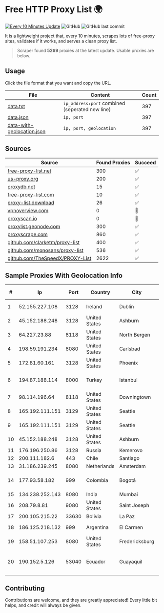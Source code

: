 
# Free HTTP Proxy List 🌍

[![Every 10 Minutes Update](https://github.com/mertguvencli/http-proxy-list/actions/workflows/main.yml/badge.svg?branch=main)](https://github.com/mertguvencli/http-proxy-list/actions/workflows/main.yml)
![GitHub](https://img.shields.io/github/license/mertguvencli/http-proxy-list)
![GitHub last commit](https://img.shields.io/github/last-commit/mertguvencli/http-proxy-list)

It is a lightweight project that, every 10 minutes, scrapes lots of free-proxy sites, validates if it works, and serves a clean proxy list.


> Scraper found **5269** proxies at the latest update. Usable proxies are below.

## Usage

Click the file format that you want and copy the URL.


|File|Content|Count|
|----|-------|-----|
|[data.txt](https://raw.githubusercontent.com/mertguvencli/http-proxy-list/main/proxy-list/data.txt)|`ip_address:port` combined (seperated new line)|397|
|[data.json](https://raw.githubusercontent.com/mertguvencli/http-proxy-list/main/proxy-list/data.json)|`ip, port`|397|
|[data-with-geolocation.json](https://raw.githubusercontent.com/mertguvencli/http-proxy-list/main/proxy-list/data-with-geolocation.json)|`ip, port, geolocation`|397|

## Sources

|Source|Found Proxies|Succeed|
|------|-------------|-------|
|[free-proxy-list.net](https://free-proxy-list.net)|300|✅|
|[us-proxy.org](https://www.us-proxy.org)|200|✅|
|[proxydb.net](http://proxydb.net)|15|✅|
|[free-proxy-list.com](https://free-proxy-list.com/?page=&port=&type%5B%5D=http&type%5B%5D=https&up_time=0&search=Search)|10|✅|
|[proxy-list.download](https://www.proxy-list.download/HTTP)|26|✅|
|[vpnoverview.com](https://vpnoverview.com/privacy/anonymous-browsing/free-proxy-servers)|0|🚫|
|[proxyscan.io](https://www.proxyscan.io)|0|🚫|
|[proxylist.geonode.com](https://proxylist.geonode.com/api/proxy-list?limit=300&page=1&sort_by=lastChecked&sort_type=desc&protocols=http,https)|300|✅|
|[proxyscrape.com](https://api.proxyscrape.com/v2/?request=displayproxies&protocol=http&timeout=10000&country=all&ssl=all&anonymity=all)|860|✅|
|[github.com/clarketm/proxy-list](https://raw.githubusercontent.com/clarketm/proxy-list/master/proxy-list-raw.txt)|400|✅|
|[github.com/monosans/proxy-list](https://raw.githubusercontent.com/monosans/proxy-list/main/proxies/http.txt)|536|✅|
|[github.com/TheSpeedX/PROXY-List](https://raw.githubusercontent.com/TheSpeedX/PROXY-List/master/http.txt)|2622|✅|


## Sample Proxies With Geolocation Info

|#|Ip|Port|Country|City|Internet Service Provider|
|-|--|----|-------|----|-------------------------|
|1|52.155.227.108|3128|Ireland|Dublin|Microsoft Corporation|
|2|45.152.188.248|3128|United States|Ashburn|Sprint|
|3|64.227.23.88|8118|United States|North Bergen|DigitalOcean, LLC|
|4|198.59.191.234|8080|United States|Carlsbad|TDS TELECOM|
|5|172.81.60.161|3128|United States|Phoenix|Dynu Systems Incorporated|
|6|194.87.188.114|8000|Turkey|Istanbul|Kadir Huseyin Tezcan Nosspeed Internet Teknolojileri|
|7|98.114.196.64|8118|United States|Downingtown|Verizon Business|
|8|165.192.111.151|3129|United States|Seattle|SoftLayer|
|9|165.192.111.151|3129|United States|Seattle|SoftLayer|
|10|45.152.188.248|3128|United States|Ashburn|Sprint|
|11|176.196.250.86|3128|Russia|Kemerovo|Goodline.info|
|12|200.111.182.6|443|Chile|Santiago|Entel Chile S.A.|
|13|31.186.239.245|8080|Netherlands|Amsterdam|NetSkope Inc|
|14|177.93.58.182|999|Colombia|Bogotá|TV AZTECA SUCURSAL COLOMBIA|
|15|134.238.252.143|8080|India|Mumbai|Google LLC|
|16|208.79.8.81|9080|United States|Saint Joseph|SkyRider Communications|
|17|200.105.215.22|33630|Bolivia|La Paz|AXS Bolivia S. A.|
|18|186.125.218.132|999|Argentina|El Carmen|Telecom Argentina S.A.|
|19|158.51.107.253|8080|United States|Fredericksburg|4 ip Technology and Media, LLC|
|20|190.152.5.126|53040|Ecuador|Guayaquil|Corporacion Nacional De Telecomunicaciones - CNT EP|



## Contributing

Contributions are welcome, and they are greatly appreciated! Every
little bit helps, and credit will always be given.


